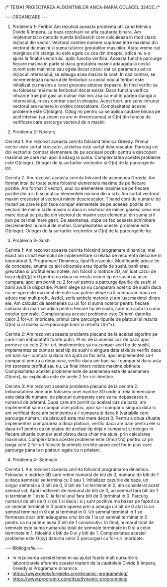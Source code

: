 /* TEMA1 PROIECTAREA ALGORITMILOR ANCA-MARIA COLACEL 324CC /*

--- ORGANIZARE ---

1. Problema 1- Feribot
Am rezolvat aceasta problema utilizand tehnica Divide & Impera. La baza rezolvarii se afla cautarea binara. Am implementat o metoda numita bnSearch care calculeaza in mod clasic mijlocul din vector. Vectorul contine numere cuprinse intre maximul din vectorul de masini si suma tututror greutatilor masinilor. Atata vreme cat marginea din stanga nu este egala cu cea din dreapta, adica nu s-a ajuns la finalul vectorului, aplic functia verifica. Aceasta functie parcurge fiecare masina in parte si daca greutatea masinii adaugata la costul curent este mai mica sau egala decat costul dat ca parametru adica mijlocul intervalului, se adauga acea masina la cost. In caz contrar, se incrementeaza numarul de feriboturi si costul noului feribot este initializat cu masina a carei greutate aducea depasire. In final verific sa nu folosesc mai multe feriboturi decat exista.
Daca functia verifica intoarce true pot gasi un numar mai mic asa ca mut in partea stanga a intervalului, in caz contrar caut in dreapta. Acest lucru are sens intrucat vectorul are numere in ordine crescatoare.
Complexitatea acestei probleme este O(nlogm). O(log m) pentru ca se aplica cautare binara pe acel interval (sa zicem ca are m dimensiunea) si O(n) din functia de verificare care parcurge vectorul de
n masini.

2. Problema 2- Nostory

Cerinta 1. Am rezolvat aceasta cerinta folosind tehnica Greedy. Primul vector este sortat crescator, al doilea este sortat descrescator. Parcurg cei doi vectori si compar elementele de pe aceleasi pozitii pentru a descoperi maximul pe care mai apoi il adaug la suma.
Complexitatea acestei probleme este O(nlogn). O(logn) de la sortarilor vectorilor si O(n) de la parcurgerile lor.

Cerinta 2. Am rezolvat aceasta cerinta folosind de asemenea Greedy. Am format intai de toate suma folosind elementele maxime de pe fiecare pozitie. Am format 2 vectori, unul cu elementele maxime de pe fiecare pozitie din a si b si unul cu elementele minime din a si b.
Am sortat vectorul maxim crescator si vectorul minim descrescator. Tinand cont de numarul de mutari pe care le pot face compar elementele de pe aceeasi pozitie din vectorii de minim si de maxim si daca in vectorul de minim gasesc ceva mai mare decat pe pozitia din vectorul de maxim scot elementul din suma si il pun pe cel mai mare gasit. De asemenea, dupa ce fac aceasta schimbare decrementez numarul de mutari.
Complexitatea acestei probleme este O(nlogn). O(logn) de la sortarilor vectorilor si O(n) de la parcurgerile lor.

3. Problema 3- Sushi

Cerinta 1: Am rezolvat aceasta cerinta folosind programare dinamica, mai exact am urmat exemplul de implementare si relatia de recurenta descrise in laboratorul 3, Programare Dinamica, tipul Rucsacului.
Modificarile aduse tin de concepte, anume ca aici obiectele erau tipurile de sushi, banii erau greutatea si profitul erau notele. Am folosit o matrice 2D, am luat cazul de baza dp[0][j] = 0 pentru ca daca nu exista niciun tip de sushi nu ai ce cumpara, apoi am pornit cu 2 for-uri pentru a parcurge tipurile de sushi si banii avuti la dispozitie. Putem alege sa nu cumparam acel tip de sushi daca nu ne sporeste maximul de note sau putem alege sa il cumparam daca ne aduce mai mult profit. Astfel, scris ambele metode si am luat maximul dintre ele. Am calculat de asemenea cu un for si suma notelor pentru fiecare coloana din matrice adica pentru fiecare tip de sushi, care ma ajuta la suma notelor generale.
Complexitatea acestei probleme este O(m*n*x) datorita celor 2 for-uri imbricate, primul care parcurge tipurile de platouri si rezulta O(m) si al doilea care parcurge banii si rezulta O(n*x).

Cerinta 2: Am rezolvat aceasta problema plecand de la acelasi algoritm pe care l-am imbunatatti foarte putin. PLec de la acelasi caz de baza apoi pornesc cu cele 2 for-uri, implementez sa nu cumpar acel tip de sushi, implementez sa cumpar acel tip de sushi o singura data si dupa verific daca am bani sa-l cumpar si daca ma ajuta sa fac asta, apoi implementez sa-l cumpar si pentru a doua oara, verific daca am bani sa-l cumpar si daca asta imi sporeste profitul sau nu. La final intorc notele maxime obtinute.
Complexitatea acestei probleme este de asemenea este de asemenea O(m*n*x), iar explicatia este de acele 2 for-uri identice.

Cerinta 3: Am rezolvat aceasta problema plecand de la cerinta 2. Imbunatatirea vine prin folosirea unei matrice 3D unde a treia dimensiune este data de numarul de platouri cumparate care sa nu depaseasca n, numarul de prieteni. Dupa care am pornit cu acelasi caz de baza, am implementat sa nu cumpar acel platou, apoi sa-l cumpar o singura data si am verificat daca am bani pentru a-l cumpara si daca k (variabila care parcurge numarul de platouri) este mai mare decat 0. Pentru a doua situatie implementez cumpararea a doua platouri, verific daca am bani pentru ele si daca k<1 pentru ca un platou de acelasi tip deja e cumparat si desigur in fiecare situatie cumpar acel platou daca chiar ma ajuta, prin calcularea maximului.
Complexitatea acestei probleme este O(m*n^2*x) pentru ca pe langa cele 2 for-uri folosite la primele cerinte apare acel for in plus care parcurge pana la n platouri egale cu n prieteni.

4. Problema 4- Semnale

Cerinta 1. Am rezolvat aceasta cerinta folosind programarea dinamica. Folosesc o matrice 3D care retine numarul de biti de 0, numarul de biti de 1 si daca semnalul se termina cu 0 sau 1. Initializez cazurile de baza, un singur semnal cu 0 biti de 0, 0 biti de 1 si terminat in 0, am considerat acest semnal vid. Apoi indiferent de numarul de biti de 0, un semnal fara biti de 1 si terminat in 1 este 0, la fel si unul fara biti de 0 terminat in 0. Parcurg numarul de biti de 0 si de 1 si daca i si j sunt pozitive ma bazez pe faptul ca un semnal terminat in 0 poate aparea prin a adauga un bit de 0 atat la un semnal terminat in 0 cat si terminat in 0. Un semnal terminat in 1 se formeaza doar prin adaugarea unui bit de 1 la un semnal terminat in 0 pentru ca nu putem avea 2 biti de 1 consecutivi.
In final, numarul total de semnale este suma numarului total de semnale terminate in 0 si a celor terminate in 1, folosind x biti de 0 si y biti de 1.
Complexitatea acestei probleme este O(xy) datorita celor 2 parcurgeri cu for-uri imbricate.

--- Bibliografie ---
- In rezolvarea acestei teme m-au ajutat foarte mult cursurile si laboratoarele aferente acestei materii de la capitolele Divide & Impera, Greedy si Programare dinamica.
- https://www.geeksforgeeks.org/dynamic-programming/
- https://www.programiz.com/dsa/dynamic-programming
